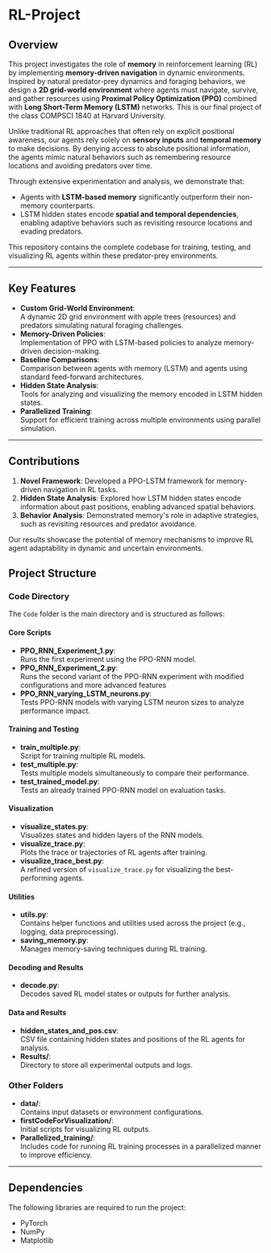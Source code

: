 # RL-Project

## Overview
This project investigates the role of **memory** in reinforcement learning (RL) by implementing **memory-driven navigation** in dynamic environments. Inspired by natural predator-prey dynamics and foraging behaviors, we design a **2D grid-world environment** where agents must navigate, survive, and gather resources using **Proximal Policy Optimization (PPO)** combined with **Long Short-Term Memory (LSTM)** networks. This is our final project of the class COMPSCI 1840 at Harvard University. 

Unlike traditional RL approaches that often rely on explicit positional awareness, our agents rely solely on **sensory inputs** and **temporal memory** to make decisions. By denying access to absolute positional information, the agents mimic natural behaviors such as remembering resource locations and avoiding predators over time.

Through extensive experimentation and analysis, we demonstrate that:
- Agents with **LSTM-based memory** significantly outperform their non-memory counterparts.
- LSTM hidden states encode **spatial and temporal dependencies**, enabling adaptive behaviors such as revisiting resource locations and evading predators.

This repository contains the complete codebase for training, testing, and visualizing RL agents within these predator-prey environments.

---

## Key Features
- **Custom Grid-World Environment**:  
   A dynamic 2D grid environment with apple trees (resources) and predators simulating natural foraging challenges.
- **Memory-Driven Policies**:  
   Implementation of PPO with LSTM-based policies to analyze memory-driven decision-making.
- **Baseline Comparisons**:  
   Comparison between agents with memory (LSTM) and agents using standard feed-forward architectures.
- **Hidden State Analysis**:  
   Tools for analyzing and visualizing the memory encoded in LSTM hidden states.
- **Parallelized Training**:  
   Support for efficient training across multiple environments using parallel simulation.

---

## Contributions
1. **Novel Framework**: Developed a PPO-LSTM framework for memory-driven navigation in RL tasks.
2. **Hidden State Analysis**: Explored how LSTM hidden states encode information about past positions, enabling advanced spatial behaviors.
3. **Behavior Analysis**: Demonstrated memory's role in adaptive strategies, such as revisiting resources and predator avoidance.

Our results showcase the potential of memory mechanisms to improve RL agent adaptability in dynamic and uncertain environments.


## Project Structure

### Code Directory
The `Code` folder is the main directory and is structured as follows:

#### **Core Scripts**
- **PPO_RNN_Experiment_1.py**:  
   Runs the first experiment using the PPO-RNN model.
- **PPO_RNN_Experiment_2.py**:  
   Runs the second variant of the PPO-RNN experiment with modified configurations and more advanced features
- **PPO_RNN_varying_LSTM_neurons.py**:  
   Tests PPO-RNN models with varying LSTM neuron sizes to analyze performance impact.

#### **Training and Testing**
- **train_multiple.py**:  
   Script for training multiple RL models.
- **test_multiple.py**:  
   Tests multiple models simultaneously to compare their performance.
- **test_trained_model.py**:  
   Tests an already trained PPO-RNN model on evaluation tasks.

#### **Visualization**
- **visualize_states.py**:  
   Visualizes states and hidden layers of the RNN models.
- **visualize_trace.py**:  
   Plots the trace or trajectories of RL agents after training. 
- **visualize_trace_best.py**:  
   A refined version of `visualize_trace.py` for visualizing the best-performing agents.

#### **Utilities**
- **utils.py**:  
   Contains helper functions and utilities used across the project (e.g., logging, data preprocessing).
- **saving_memory.py**:  
   Manages memory-saving techniques during RL training.

#### **Decoding and Results**
- **decode.py**:  
   Decodes saved RL model states or outputs for further analysis.

#### **Data and Results**
- **hidden_states_and_pos.csv**:  
   CSV file containing hidden states and positions of the RL agents for analysis.  
- **Results/**:  
   Directory to store all experimental outputs and logs.

### Other Folders
- **data/**:  
   Contains input datasets or environment configurations.
- **firstCodeForVisualization/**:  
   Initial scripts for visualizing RL outputs.  
- **Parallelized_training/**:  
   Includes code for running RL training processes in a parallelized manner to improve efficiency.

---

## Dependencies
The following libraries are required to run the project:

- PyTorch
- NumPy
- Matplotlib